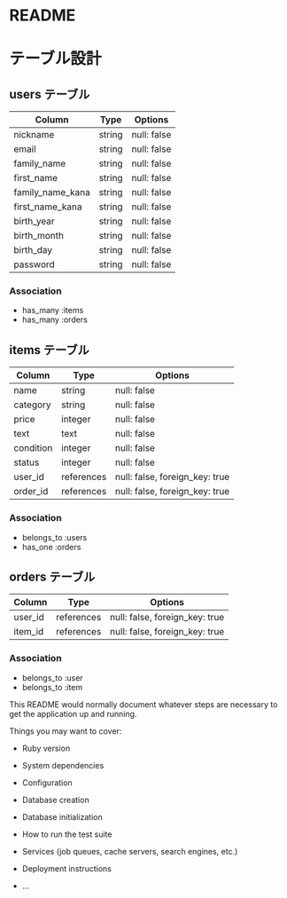 # README

# テーブル設計

## users テーブル

| Column             | Type   | Options     |
| ------------------ | ------ | ----------- |
| nickname           | string | null: false |
| email              | string | null: false |
| family_name        | string | null: false |
| first_name         | string | null: false |
| family_name_kana   | string | null: false |
| first_name_kana    | string | null: false |
| birth_year         | string | null: false |
| birth_month        | string | null: false |
| birth_day          | string | null: false |
| password           | string | null: false |

### Association

- has_many :items
- has_many :orders

## items テーブル

| Column    | Type       | Options                        |
| --------- | ---------- | ------------------------------ |
| name      | string     | null: false                    |
| category  | string     | null: false                    |
| price     | integer    | null: false                    |
| text      | text       | null: false                    |
| condition | integer    | null: false                    |
| status    | integer    | null: false                    |
| user_id   | references | null: false, foreign_key: true |
| order_id  | references | null: false, foreign_key: true |


### Association
- belongs_to :users
- has_one :orders

## orders テーブル
| Column   | Type       | Options                        |
| -------- | ---------- | ------------------------------ |
| user_id  | references | null: false, foreign_key: true |
| item_id  | references | null: false, foreign_key: true |

### Association
- belongs_to :user
- belongs_to :item

This README would normally document whatever steps are necessary to get the
application up and running.

Things you may want to cover:

* Ruby version

* System dependencies

* Configuration

* Database creation

* Database initialization

* How to run the test suite

* Services (job queues, cache servers, search engines, etc.)

* Deployment instructions

* ...
